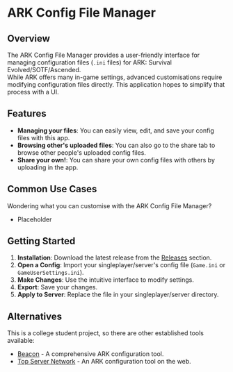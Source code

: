 # ARK Config File Manager

## Overview

The ARK Config File Manager provides a user-friendly interface for managing configuration files (`.ini` files) for ARK: Survival Evolved/SOTF/Ascended.  
While ARK offers many in-game settings, advanced customisations require modifying configuration files directly. This application hopes to simplify that process with a UI.

## Features

- **Managing your files**: You can easily view, edit, and save your config files with this app.
- **Browsing other's uploaded files**: You can also go to the share tab to browse other people's uploaded config files.
- **Share your own!**: You can share your own config files with others by uploading in the app.

## Common Use Cases

Wondering what you can customise with the ARK Config File Manager?

- Placeholder

## Getting Started

1. **Installation**: Download the latest release from the [Releases](https://github.com/Ryano2022/ATU-Year-4-Final-Year-Project/releases) section.
2. **Open a Config**: Import your singleplayer/server's config file (`Game.ini` or `GameUserSettings.ini`).
3. **Make Changes**: Use the intuitive interface to modify settings.
4. **Export**: Save your changes.
5. **Apply to Server**: Replace the file in your singleplayer/server directory.

## Alternatives

This is a college student project, so there are other established tools available:

- [Beacon](https://usebeacon.app/) - A comprehensive ARK configuration tool.
- [Top Server Network](https://topserver.network/ark-server-settings-generator/) - An ARK configuration tool on the web.
